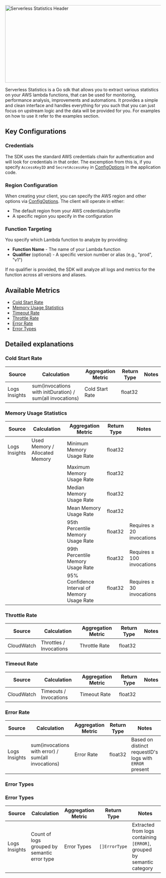 <img width="600" height="250" alt="Serverless Statistics Header" src="https://github.com/user-attachments/assets/b0711a33-a48d-45ad-a8c7-ab44e52a2286" />

Serverless Statistics is a Go sdk that allows you to extract various statistics on your AWS lambda functions, that can be used for monitoring, performance analysis, improvements and automations. It provides a simple and clean interface and handles everything for you such that you can just focus on upstream logic and the data will be provided for you. For examples on how to use it refer to the examples section.

## Key Configurations

### Credentials
The SDK uses the standard AWS credentials chain for authentication and will look for credentials in that order. The excemption from this is, if you specify `AccessKeyID` and `SecretAccessKey` in [ConfigOptions](./sdk/types/types.go#L42-L47) in the application code.

### Region Configuration
When creating your client, you can specify the AWS region and other options via [ConfigOptions](./sdk/types/types.go#L42-L47). The client will operate in either:

- The default region from your AWS credentials/profile
- A specific region you specify in the configuration

### Function Targeting
You specify which Lambda function to analyze by providing:

- __Function Name__ - The name of your Lambda function
- __Qualifier__ (optional) - A specific version number or alias (e.g., "prod", "v1")

If no qualifier is provided, the SDK will analyze all logs and metrics for the function across all versions and aliases.


## Available Metrics

- [Cold Start Rate](#cold-start-rate)
- [Memory Usage Statistics](#memory-usage-statistics)
- [Timeout Rate](#timeout-rate)
- [Throttle Rate](#throttle-rate)
- [Error Rate](#error-rate)
- [Error Types](#error-types)



## Detailed explanations

### Cold Start Rate

| Source        | Calculation                                                   | Aggregation Metric | Return Type | Notes |
|---------------|---------------------------------------------------------------|---------------------|-------------|-------|
| Logs Insights | sum(invocations with initDuration) / sum(all invocations)     | Cold Start Rate     | float32     |       |


### Memory Usage Statistics

| Source        | Calculation                         | Aggregation Metric                              | Return Type | Notes                                      |
|---------------|--------------------------------------|--------------------------------------------------|-------------|--------------------------------------------|
| Logs Insights | Used Memory / Allocated Memory       | Minimum Memory Usage Rate                        | float32     |                                            |
|               |                                      | Maximum Memory Usage Rate                        | float32     |                                            |
|               |                                      | Median Memory Usage Rate                         | float32     |                                            |
|               |                                      | Mean Memory Usage Rate                           | float32     |                                            |
|               |                                      | 95th Percentile Memory Usage Rate                | float32     | Requires ≥ 20 invocations                  |
|               |                                      | 99th Percentile Memory Usage Rate                | float32     | Requires ≥ 100 invocations                 |
|               |                                      | 95% Confidence Interval of Memory Usage Rate     | float32     | Requires ≥ 30 invocations                  |

### Throttle Rate

| Source        | Calculation                                                         | Aggregation Metric | Return Type | Notes |
|---------------|----------------------------------------------------------------------|---------------------|-------------|-------|
| CloudWatch    | Throttles / Invocations                                              | Throttle Rate       | float32     |       |

### Timeout Rate

| Source        | Calculation                                                         | Aggregation Metric | Return Type | Notes |
|---------------|----------------------------------------------------------------------|---------------------|-------------|-------|
| CloudWatch    | Timeouts / Invocations                                               | Timeout Rate        | float32     |       |

### Error Rate

| Source        | Calculation                              | Aggregation Metric | Return Type | Notes                                        |
|---------------|-------------------------------------------|---------------------|-------------|----------------------------------------------|
| Logs Insights | sum(invocations with error) / sum(all invocations) | Error Rate          | float32     | Based on distinct requestID's logs with `ERROR` present   |

### Error Types

### Error Types

| Source        | Calculation                                                                                     | Aggregation Metric | Return Type             | Notes                                                                 |
|---------------|--------------------------------------------------------------------------------------------------|---------------------|--------------------------|-----------------------------------------------------------------------|
| Logs Insights | Count of logs grouped by semantic error type | Error Types         | `[]ErrorType`   | Extracted from logs containing `[ERROR]`, grouped by semantic category |

